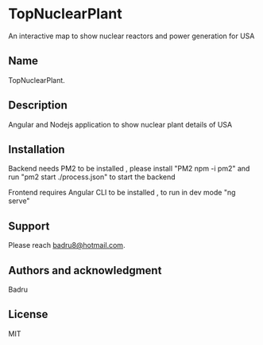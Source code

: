 # TopNuclearPlant

An interactive map to show nuclear reactors and power generation for USA



## Name
TopNuclearPlant.

## Description
Angular and Nodejs application to show nuclear plant details of USA

## Installation
Backend needs PM2 to be installed , please install "PM2 npm -i pm2" and run "pm2 start ./process.json" to start the backend

Frontend requires Angular CLI to be installed , to run in dev mode "ng serve"



## Support
Please reach badru8@hotmail.com.

## Authors and acknowledgment
Badru

## License
MIT